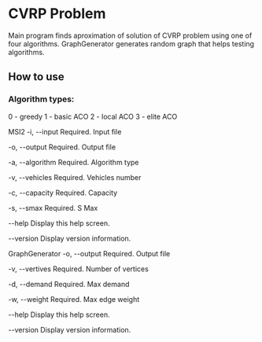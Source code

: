 # CVRP Problem 

Main program finds aproximation of solution of CVRP problem using one of four algorithms. 
GraphGenerator generates random graph that helps testing algorithms.

## How to use

### Algorithm types:
0 - greedy
1 - basic ACO
2 - local ACO
3 - elite ACO

MSI2
  -i, --input        Required. Input file
  
  -o, --output       Required. Output file
  
  -a, --algorithm    Required. Algorithm type
  
  -v, --vehicles     Required. Vehicles number
  
  -c, --capacity     Required. Capacity
  
  -s, --smax         Required. S Max
  
  
 --help             Display this help screen.
 
  --version          Display version information.

GraphGenerator
  -o, --output      Required. Output file
 
  -v, --vertives    Required. Number of vertices
 
  -d, --demand      Required. Max demand
 
  -w, --weight      Required. Max edge weight
 
  --help            Display this help screen.
 
  --version         Display version information.
